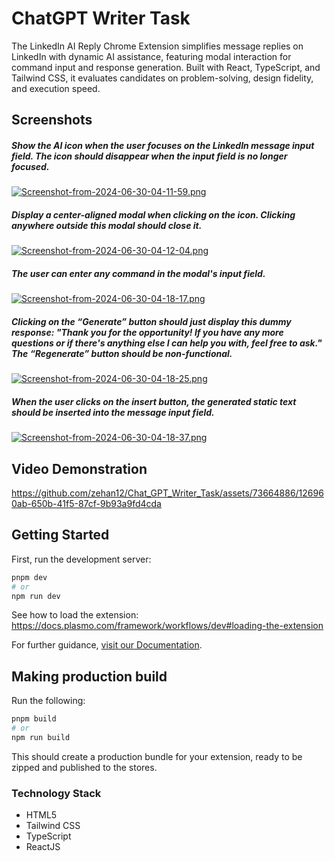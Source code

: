 # ChatGPT Writer Task

The LinkedIn AI Reply Chrome Extension simplifies message replies on LinkedIn with dynamic AI assistance, featuring modal interaction for command input and response generation. Built with React, TypeScript, and Tailwind CSS, it evaluates candidates on problem-solving, design fidelity, and execution speed.

## Screenshots

 ##### Show the AI icon when the user focuses on the LinkedIn message input field. The icon should disappear when the input field is no longer focused.
[![Screenshot-from-2024-06-30-04-11-59.png](https://i.postimg.cc/NffCnpFq/Screenshot-from-2024-06-30-04-11-59.png)](https://postimg.cc/V5pFr9XD)

##### Display a center-aligned modal when clicking on the icon. Clicking anywhere outside this modal should close it.
[![Screenshot-from-2024-06-30-04-12-04.png](https://i.postimg.cc/pL30pvZR/Screenshot-from-2024-06-30-04-12-04.png)](https://postimg.cc/DSdQMtHM)

##### The user can enter any command in the modal's input field.
[![Screenshot-from-2024-06-30-04-18-17.png](https://i.postimg.cc/wj1fqMDw/Screenshot-from-2024-06-30-04-18-17.png)](https://postimg.cc/9Djt1W89)

#####  Clicking on the “Generate” button should just display this dummy response: "Thank you for the opportunity! If you have any more questions or if there's anything else I can help you with, feel free to ask." The “Regenerate” button should be non-functional.
[![Screenshot-from-2024-06-30-04-18-25.png](https://i.postimg.cc/sXrw4JqL/Screenshot-from-2024-06-30-04-18-25.png)](https://postimg.cc/2q0Qznzd)

 ##### When the user clicks on the insert button, the generated static text should be inserted into the message input field.
[![Screenshot-from-2024-06-30-04-18-37.png](https://i.postimg.cc/Kjcfd8Zr/Screenshot-from-2024-06-30-04-18-37.png)](https://postimg.cc/sQ85WyGv)

## Video Demonstration
https://github.com/zehan12/Chat_GPT_Writer_Task/assets/73664886/126960ab-650b-41f5-87cf-9b93a9fd4cda

## Getting Started

First, run the development server:

```bash
pnpm dev
# or
npm run dev
```

See how to load the extension: https://docs.plasmo.com/framework/workflows/dev#loading-the-extension

For further guidance, [visit our Documentation](https://docs.plasmo.com/).


## Making production build

Run the following:

```bash
pnpm build
# or
npm run build
```

This should create a production bundle for your extension, ready to be zipped and published to the stores.

### Technology Stack
* HTML5
* Tailwind CSS
* TypeScript
* ReactJS